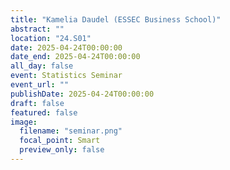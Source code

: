 ```yaml
---
title: "Kamelia Daudel (ESSEC Business School)"
abstract: ""
location: "24.S01"
date: 2025-04-24T00:00:00
date_end: 2025-04-24T00:00:00
all_day: false
event: Statistics Seminar
event_url: ""
publishDate: 2025-04-24T00:00:00
draft: false
featured: false
image:
  filename: "seminar.png"
  focal_point: Smart
  preview_only: false
---
```

